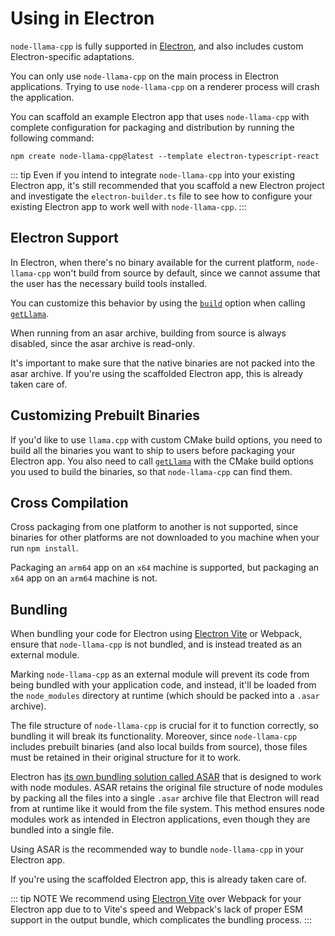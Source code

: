 # Using in Electron
`node-llama-cpp` is fully supported in [Electron](https://www.electronjs.org), and also includes custom Electron-specific adaptations.

You can only use `node-llama-cpp` on the main process in Electron applications.
Trying to use `node-llama-cpp` on a renderer process will crash the application.

You can scaffold an example Electron app that uses `node-llama-cpp` with complete configuration for packaging and distribution by running the following command:
```shell
npm create node-llama-cpp@latest --template electron-typescript-react
```

::: tip
Even if you intend to integrate `node-llama-cpp` into your existing Electron app,
it's still recommended that you scaffold a new Electron project and investigate the `electron-builder.ts` file
to see how to configure your existing Electron app to work well with `node-llama-cpp`.
:::

## Electron Support
In Electron, when there's no binary available for the current platform,
`node-llama-cpp` won't build from source by default,
since we cannot assume that the user has the necessary build tools installed.

You can customize this behavior by using the [`build`](../api/type-aliases/LlamaOptions.md#build) option when calling [`getLlama`](../api/functions/getLlama.md).

When running from an asar archive, building from source is always disabled, since the asar archive is read-only.

It's important to make sure that the native binaries are not packed into the asar archive.
If you're using the scaffolded Electron app, this is already taken care of.

## Customizing Prebuilt Binaries
If you'd like to use `llama.cpp` with custom CMake build options,
you need to build all the binaries you want to ship to users before packaging your Electron app.
You also need to call [`getLlama`](../api/functions/getLlama.md) with the CMake build options you used to build the binaries,
so that `node-llama-cpp` can find them.

## Cross Compilation
Cross packaging from one platform to another is not supported, since binaries for other platforms are not downloaded to you machine when your run `npm install`.

Packaging an `arm64` app on an `x64` machine is supported, but packaging an `x64` app on an `arm64` machine is not.

## Bundling
When bundling your code for Electron using [Electron Vite](https://electron-vite.org) or Webpack,
ensure that `node-llama-cpp` is not bundled, and is instead treated as an external module.

Marking `node-llama-cpp` as an external module will prevent its code from being bundled with your application code,
and instead, it'll be loaded from the `node_modules` directory at runtime (which should be packed into a `.asar` archive).

The file structure of `node-llama-cpp` is crucial for it to function correctly,
so bundling it will break its functionality.
Moreover, since `node-llama-cpp` includes prebuilt binaries (and also local builds from source),
those files must be retained in their original structure for it to work.

Electron has [its own bundling solution called ASAR](https://www.electronjs.org/docs/latest/tutorial/asar-archives) that is designed to work with node modules.
ASAR retains the original file structure of node modules by packing all the files into a single `.asar` archive file that Electron will read from at runtime like it would from the file system.
This method ensures node modules work as intended in Electron applications, even though they are bundled into a single file.

Using ASAR is the recommended way to bundle `node-llama-cpp` in your Electron app.

If you're using the scaffolded Electron app, this is already taken care of.

::: tip NOTE
We recommend using [Electron Vite](https://electron-vite.org) over Webpack for your Electron app due to to Vite's speed and Webpack's lack of proper ESM support in the output bundle, which complicates the bundling process.
:::
